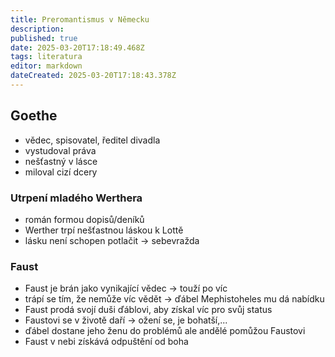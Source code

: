 ```yaml
---
title: Preromantismus v Německu
description: 
published: true
date: 2025-03-20T17:18:49.468Z
tags: literatura
editor: markdown
dateCreated: 2025-03-20T17:18:43.378Z
---
```


## Goethe
- vědec, spisovatel, ředitel divadla
- vystudoval práva
- nešťastný v lásce
- miloval cizí dcery

### Utrpení mladého Werthera
- román formou dopisů/deníků
- Werther trpí nešťastnou láskou k Lottě
- lásku není schopen potlačit -> sebevražda
	
### Faust
- Faust je brán jako vynikající vědec -> touží po víc
- trápí se tím, že nemůže víc vědět -> ďábel Mephistoheles mu dá nabídku
- Faust prodá svojí duši ďáblovi, aby získal víc pro svůj status
- Faustovi se v životě daří -> ožení se, je bohatší,...
- ďábel dostane jeho ženu do problémů ale andělé pomůžou Faustovi
- Faust v nebi získává odpuštění od boha